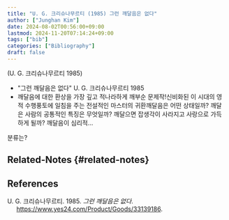 ```yaml
---
title: "U. G. 크리슈나무르티 (1985) 그런 깨달음은 없다"
author: ["Junghan Kim"]
date: 2024-08-02T00:56:00+09:00
lastmod: 2024-11-20T07:14:24+09:00
tags: ["bib"]
categories: ["Bibliography"]
draft: false
---
```


(U. G. 크리슈나무르티 1985)

-   "그런 깨달음은 없다" U. G. 크리슈나무르티 1985
-   깨달음에 대한 환상을 가장 깊고 적나라하게 깨부순 문제작!신비화된 이 시대의 영적 수행풍토에 일침을 주는 전설적인 마스터의 귀환깨달음은 어떤 상태일까? 깨달은 사람의 공통적인 특징은 무엇일까? 깨달으면 잡생각이 사라지고 사랑으로 가득하게 될까? 깨달음이 심리적...

분류는?


## Related-Notes {#related-notes}

## References

<style>.csl-entry{text-indent: -1.5em; margin-left: 1.5em;}</style><div class="csl-bib-body">
  <div class="csl-entry">U. G. 크리슈나무르티. 1985. <i>그런 깨달음은 없다</i>. <a href="https://www.yes24.com/Product/Goods/33139186">https://www.yes24.com/Product/Goods/33139186</a>.</div>
</div>
